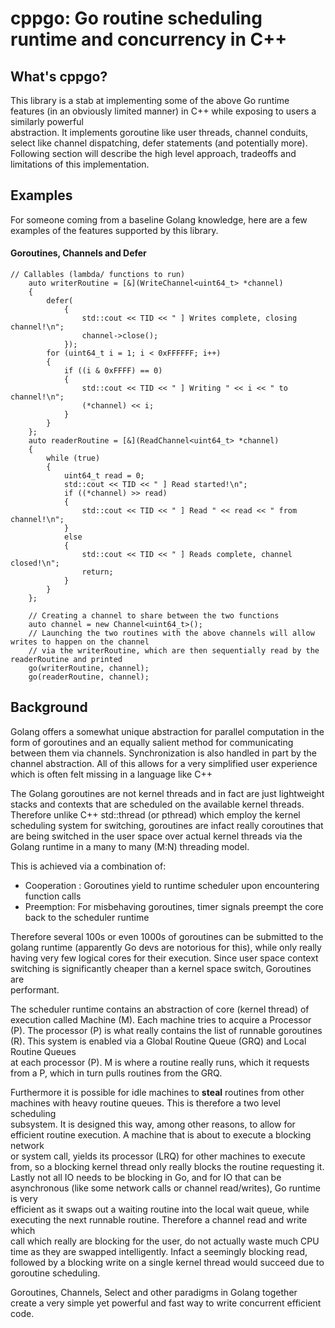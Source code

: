 # cppgo: Go routine scheduling runtime and concurrency in C++

## What's cppgo?

This library is a stab at implementing some of the above Go runtime features (in an obviously limited manner) in C++ while exposing to users a similarly powerful  
abstraction. It implements goroutine like user threads, channel conduits, select like channel dispatching, defer statements (and potentially more). Following section will
describe the high level approach, tradeoffs and limitations of this implementation.

## Examples
For someone coming from a baseline Golang knowledge, here are a few examples of the features supported by this library.

#### Goroutines, Channels and Defer
```
// Callables (lambda/ functions to run)
    auto writerRoutine = [&](WriteChannel<uint64_t> *channel)
    {
        defer(
            {
                std::cout << TID << " ] Writes complete, closing channel!\n";
                channel->close();
            });
        for (uint64_t i = 1; i < 0xFFFFFF; i++)
        {
            if ((i & 0xFFFF) == 0)
            {
                std::cout << TID << " ] Writing " << i << " to channel!\n";
                (*channel) << i;
            }
        }
    };
    auto readerRoutine = [&](ReadChannel<uint64_t> *channel)
    {
        while (true)
        {
            uint64_t read = 0;
            std::cout << TID << " ] Read started!\n";
            if ((*channel) >> read)
            {
                std::cout << TID << " ] Read " << read << " from channel!\n";
            }
            else
            {
                std::cout << TID << " ] Reads complete, channel closed!\n";
                return;
            }
        }
    };

    // Creating a channel to share between the two functions
    auto channel = new Channel<uint64_t>();
    // Launching the two routines with the above channels will allow writes to happen on the channel
    // via the writerRoutine, which are then sequentially read by the readerRoutine and printed
    go(writerRoutine, channel);
    go(readerRoutine, channel);

```
## Background

Golang offers a somewhat unique abstraction for parallel computation in the form of goroutines and an equally salient method for communicating  
between them via channels. Synchronization is also handled in part by the channel abstraction. All of this allows for a very simplified user experience  
which is often felt missing in a language like C++

The Golang goroutines are not kernel threads and in fact are just lightweight stacks and contexts that are scheduled on the available kernel threads.  
Therefore unlike C++ std::thread (or pthread) which employ the kernel scheduling system for switching, goroutines are infact really coroutines that  
are being switched in the user space over actual kernel threads via the Golang runtime in a many to many (M:N) threading model.  

This is achieved via a combination of:
* Cooperation : Goroutines yield to runtime scheduler upon encountering function calls
* Preemption: For misbehaving goroutines, timer signals preempt the core back to the scheduler runtime

Therefore several 100s or even 1000s of goroutines can be submitted to the golang runtime (apparently Go devs are notorious for this), while only really
having very few logical cores for their execution. Since user space context switching is significantly cheaper than a kernel space switch, Goroutines are  
performant.

The scheduler runtime contains an abstraction of core (kernel thread) of execution called Machine (M). Each machine tries to acquire a Processor (P).
The processor (P) is what really contains the list of runnable goroutines (R). This system is enabled via a Global Routine Queue (GRQ) and Local Routine Queues  
at each processor (P). M is where a routine really runs, which it requests from a P, which in turn pulls routines from the GRQ.

Furthermore it is possible for idle machines to **steal** routines from other machines with heavy routine queues. This is therefore a two level scheduling  
subsystem. It is designed this way, among other reasons, to allow for efficient routine execution. A machine that is about to execute a blocking network  
or system call, yields its processor (LRQ) for other machines to execute from, so a blocking kernel thread only really blocks the routine requesting it.
Lastly not all IO needs to be blocking in Go, and for IO that can be asynchronous (like some network calls or channel read/writes), Go runtime is very  
efficient as it swaps out a waiting routine into the local wait queue, while executing the next runnable routine. Therefore a channel read and write which  
call which really are blocking for the user, do not actually waste much CPU time as they are swapped intelligently. Infact a seemingly blocking read, followed by
a blocking write on a single kernel thread would succeed due to goroutine scheduling.

Goroutines, Channels, Select and other paradigms in Golang together create a very simple yet powerful and fast way to write concurrent efficient code.